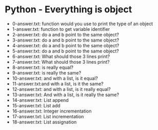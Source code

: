 # Python - Everything is object
* 0-answer.txt: function would you use to print the type of an object
* 1-answer.txt: function to get variable identifier
* 2-answer.txt: do a and b point to the same object?
* 3-answer.txt: do a and b point to the same object?
* 4-answer.txt: do a and b point to the same object?
* 5-answer.txt: do a and b point to the same object?
* 6-answer.txt: What should those 3 lines print?
* 7-answer.txt: What should those 3 lines print?
* 8-answer.txt: is really equal?
* 9-answer.txt: is really the same?
* 10-answer.txt: and with a list, is it equal?
* 11-answer.txt:and with a list, is it the same?
* 12-answer.txt: and with a list, is it really equal?
* 13-answer.txt: And with a list, is it really the same?
* 14-answer.txt: List append
* 15-answer.txt: List add
* 16-answer.txt: Integer incrementation
* 17-answer.txt: List incrementation
* 18-answer.txt: List assignation
